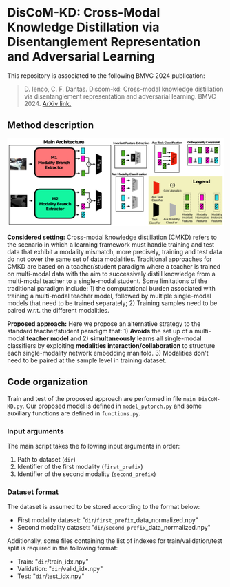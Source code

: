 # DisCoM-KD: Cross-Modal Knowledge Distillation via Disentanglement Representation and Adversarial Learning

This repository is associated to the following BMVC 2024 publication:

> D. Ienco, C. F. Dantas. Discom-kd: Cross-modal knowledge distillation via disentanglement representation and adversarial learning. BMVC 2024. [ArXiv link.](https://arxiv.org/abs/2408.07080)


## Method description 
![DisCoM-KD main architecture](Arch.png)

**Considered setting:** Cross-modal knowledge distillation (CMKD) refers to the scenario in which a learning framework must handle training and test data that exhibit a modality mismatch, more precisely, training and test data do not cover the same set of data modalities. Traditional approaches for CMKD are based on a teacher/student paradigm where a teacher is trained on multi-modal data with the aim to successively distill knowledge from a multi-modal teacher to a single-modal student.
Some limitations of the traditional paradigm include: 1) the computational burden associated with training a multi-modal teacher model, followed by multiple single-modal models that need to be trained separately; 2) Training samples need to be paired w.r.t. the different modalities.


**Proposed approach:** Here we propose an alternative strategy to the standard teacher/student paradigm that: 1) **Avoids** the set up of a multi-modal **teacher model** and 2) **simultaneously** learns all single-modal classifiers by exploiting **modalities interaction/collaboration** to structure each single-modality network embedding manifold. 3) Modalities don't need to be paired at the sample level in training dataset.


## Code organization

Train and test of the proposed approach are performed in file `main_DisCoM-KD.py`. Our proposed model is defined in `model_pytorch.py` and some auxiliary functions are defined in `functions.py`.

### Input arguments 
The main script takes the following input arguments in order:
1) Path to dataset (`dir`)
2) Identifier of the first modality (`first_prefix`)
3) Identifier of the second modality (`second_prefix`)

### Dataset format
The dataset is assumed to be stored according to the format below:
- First modality dataset: "`dir`/`first_prefix`_data_normalized.npy"
- Second modality dataset: "`dir`/`second_prefix`_data_normalized.npy"

Additionally, some files containing the list of indexes for train/validation/test split is required in the following format:
- Train: "`dir`/train_idx.npy"
- Validation: "`dir`/valid_idx.npy"
- Test: "`dir`/test_idx.npy"
